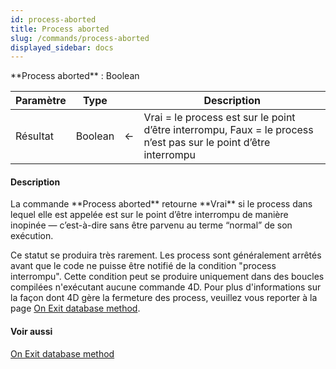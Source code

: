 ```yaml
---
id: process-aborted
title: Process aborted
slug: /commands/process-aborted
displayed_sidebar: docs
---
```


<!--REF #_command_.Process aborted.Syntax-->**Process aborted**  : Boolean<!-- END REF-->
<!--REF #_command_.Process aborted.Params-->
| Paramètre | Type |  | Description |
| --- | --- | --- | --- |
| Résultat | Boolean | &#8592; | Vrai = le process est sur le point d’être interrompu, Faux = le process n’est pas sur le point d’être interrompu |

<!-- END REF-->

#### Description 

<!--REF #_command_.Process aborted.Summary-->La commande **Process aborted** retourne **Vrai** si le process dans lequel elle est appelée est sur le point d’être interrompu de manière inopinée — c’est-à-dire sans être parvenu au terme “normal” de son exécution.<!-- END REF-->

Ce statut se produira très rarement. Les process sont généralement arrêtés avant que le code ne puisse être notifié de la condition "process interrompu". Cette condition peut se produire uniquement dans des boucles compilées n'exécutant aucune commande 4D. Pour plus d'informations sur la façon dont 4D gère la fermeture des process, veuillez vous reporter à la page [On Exit database method](on-exit-database-method.md).

#### Voir aussi 

[On Exit database method](on-exit-database-method.md)  